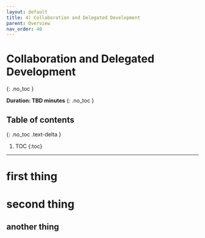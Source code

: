 ```yaml
---
layout: default
title: 4) Collaboration and Delegated Development
parent: Overview
nav_order: 40
---
```


# Collaboration and Delegated Development
{: .no_toc }

**Duration: TBD minutes**
{: .no_toc }

## Table of contents
{: .no_toc .text-delta }

1. TOC
{:toc}

---

# first thing

# second thing

## another thing